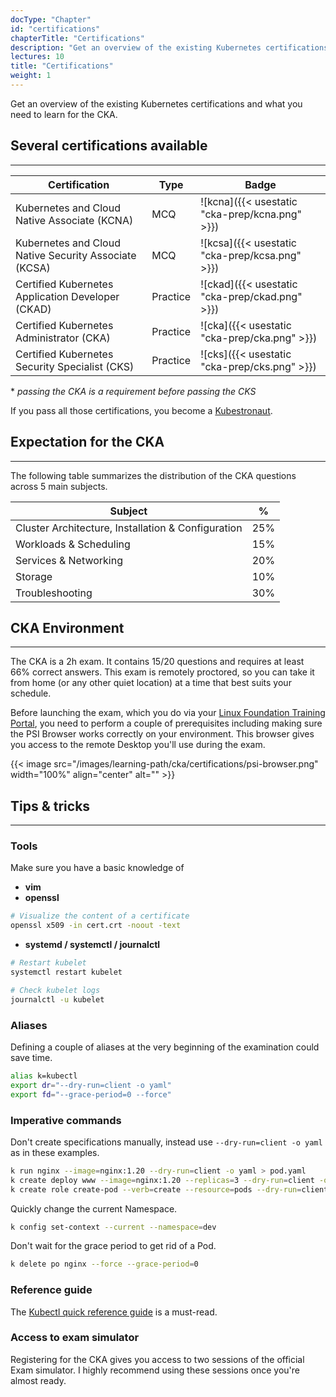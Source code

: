 ```yaml
---
docType: "Chapter"
id: "certifications"
chapterTitle: "Certifications"
description: "Get an overview of the existing Kubernetes certifications and what you need to learn for the CKA."
lectures: 10
title: "Certifications"
weight: 1
---
```


Get an overview of the existing Kubernetes certifications and what you need to learn for the CKA.

## Several certifications available
---

| Certification                                         | Type     | Badge |
|-------------------------------------------------------|----------|-------|
| Kubernetes and Cloud Native Associate (KCNA)          | MCQ      | ![kcna]({{< usestatic "cka-prep/kcna.png" >}}) |
| Kubernetes and Cloud Native Security Associate (KCSA) | MCQ      | ![kcsa]({{< usestatic "cka-prep/kcsa.png" >}}) |
| Certified Kubernetes Application Developer (CKAD)     | Practice | ![ckad]({{< usestatic "cka-prep/ckad.png" >}}) |
| Certified Kubernetes Administrator (CKA)              | Practice | ![cka]({{< usestatic "cka-prep/cka.png" >}}) |
| Certified Kubernetes Security Specialist (CKS)        | Practice | ![cks]({{< usestatic "cka-prep/cks.png" >}}) |

\* *passing the CKA is a requirement before passing the CKS*

If you pass all those certifications, you become a [Kubestronaut](https://www.cncf.io/training/kubestronaut/).

## Expectation for the CKA
---

The following table summarizes the distribution of the CKA questions across 5 main subjects.

| Subject                                            |  %  |
|----------------------------------------------------|-----|
| Cluster Architecture, Installation & Configuration | 25% |
| Workloads & Scheduling                             | 15% |
| Services & Networking                              | 20% |
| Storage                                            | 10% |
| Troubleshooting                                    | 30% |

## CKA Environment
---

The CKA is a 2h exam. It contains 15/20 questions and requires at least 66% correct answers. This exam is remotely proctored, so you can take it from home (or any other quiet location) at a time that best suits your schedule.

Before launching the exam, which you do via your [Linux Foundation Training Portal](https://trainingportal.linuxfoundation.org/access/saml/login), you need to perform a couple of prerequisites including making sure the PSI Browser works correctly on your environment. This browser gives you access to the remote Desktop you'll use during the exam.

{{< image src="/images/learning-path/cka/certifications/psi-browser.png" width="100%" align="center" alt="" >}}

## Tips & tricks
---

### Tools

Make sure you have a basic knowledge of

- **vim**
- **openssl**

```bash
# Visualize the content of a certificate
openssl x509 -in cert.crt -noout -text
```

- **systemd / systemctl / journalctl**

```bash
# Restart kubelet
systemctl restart kubelet

# Check kubelet logs
journalctl -u kubelet
```

### Aliases

Defining a couple of aliases at the very beginning of the examination could save time.

```bash
alias k=kubectl
export dr="--dry-run=client -o yaml"
export fd="--grace-period=0 --force"
```

### Imperative commands

Don't create specifications manually, instead use `--dry-run=client -o yaml` as in these examples.

```bash
k run nginx --image=nginx:1.20 --dry-run=client -o yaml > pod.yaml
k create deploy www --image=nginx:1.20 --replicas=3 --dry-run=client -o yaml > deploy.yaml
k create role create-pod --verb=create --resource=pods --dry-run=client -o yaml > role.yaml
```

Quickly change the current Namespace.

```bash
k config set-context --current --namespace=dev
```

Don't wait for the grace period to get rid of a Pod.

```bash
k delete po nginx --force --grace-period=0
```

### Reference guide

The [Kubectl quick reference guide](https://kubernetes.io/docs/reference/kubectl/quick-reference/) is a must-read.

### Access to exam simulator

Registering for the CKA gives you access to two sessions of the official Exam simulator. I highly recommend using these sessions once you're almost ready.